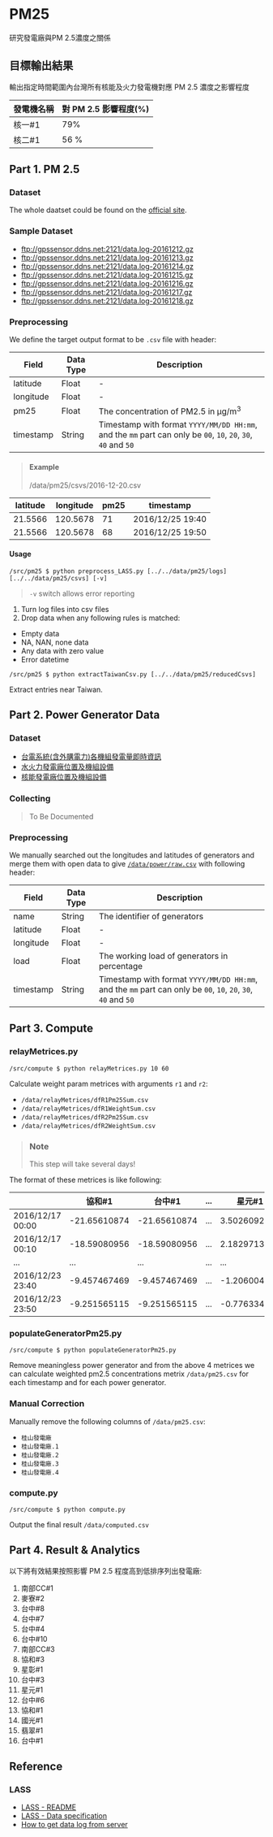 # PM25

研究發電廠與PM 2.5濃度之關係

## 目標輸出結果

輸出指定時間範圍內台灣所有核能及火力發電機對應 PM 2.5 濃度之影響程度

| 發電機名稱 | 對 PM 2.5 影響程度(%) |
| --- | --- |
| 核一#1 | 79% |
| 核二#1 | 56 % |

## Part 1. PM 2.5

### Dataset

The whole daatset could be found on the [official site](ftp://gpssensor.ddns.net:2121/).

### Sample Dataset

- <ftp://gpssensor.ddns.net:2121/data.log-20161212.gz>
- <ftp://gpssensor.ddns.net:2121/data.log-20161213.gz>
- <ftp://gpssensor.ddns.net:2121/data.log-20161214.gz>
- <ftp://gpssensor.ddns.net:2121/data.log-20161215.gz>
- <ftp://gpssensor.ddns.net:2121/data.log-20161216.gz>
- <ftp://gpssensor.ddns.net:2121/data.log-20161217.gz>
- <ftp://gpssensor.ddns.net:2121/data.log-20161218.gz>

### Preprocessing

We define the target output format to be `.csv` file with header:

| Field  | Data Type | Description
| --- | --- | --- |
| latitude | Float | - |
| longitude | Float | - |
| pm25 | Float | The concentration of PM2.5 in μg/m<sup>3</sup> |
| timestamp | String | Timestamp with format `YYYY/MM/DD HH:mm`, and the `mm` part can only be `00`, `10`, `20`, `30`, `40` and `50` |

> #### Example
> /data/pm25/csvs/2016-12-20.csv
>
| latitude | longitude | pm25 | timestamp |
| --- | --- | --- | --- |
| 21.5566 | 120.5678 | 71 | 2016/12/25 19:40
| 21.5566 | 120.5678 | 68 | 2016/12/25 19:50

#### Usage

```
/src/pm25 $ python preprocess_LASS.py [../../data/pm25/logs] [../../data/pm25/csvs] [-v]
```

> `-v` switch allows error reporting

1. Turn log files into csv files
2. Drop data when any following rules is matched:
  - Empty data
  - NA, NAN, none data
  - Any data with zero value
  - Error datetime

```
/src/pm25 $ python extractTaiwanCsv.py [../../data/pm25/reducedCsvs]
```

Extract entries near Taiwan.

## Part 2. Power Generator Data

### Dataset

- [台電系統(含外購電力)各機組發電量即時資訊](https://sheethub.com/data.gov.tw/政府資料開放平臺資料集清單/uri/4080)
- [水火力發電廠位置及機組設備](http://data.gov.tw/node/8934)
- [核能發電廠位置及機組設備](http://data.gov.tw/node/10858)

### Collecting

> To Be Documented

### Preprocessing

We manually searched out the longitudes and latitudes of generators and merge them with open data to give [`/data/power/raw.csv`](https://github.com/gocreating/pm25/blob/master/data/power/raw.csv) with following header:

| Field  | Data Type | Description
| --- | --- | --- |
| name | String | The identifier of generators |
| latitude | Float | - |
| longitude | Float | - |
| load | Float | The working load of generators in percentage |
| timestamp | String | Timestamp with format `YYYY/MM/DD HH:mm`, and the `mm` part can only be `00`, `10`, `20`, `30`, `40` and `50` |

## Part 3. Compute

### relayMetrices.py

```
/src/compute $ python relayMetrices.py 10 60
```

Calculate weight param metrices with arguments `r1` and `r2`:

- `/data/relayMetrices/dfR1Pm25Sum.csv`
- `/data/relayMetrices/dfR1WeightSum.csv`
- `/data/relayMetrices/dfR2Pm25Sum.csv`
- `/data/relayMetrices/dfR2WeightSum.csv`

> ### Note
> This step will take several days!

The format of these metrices is like following:

| | 協和#1 | 台中#1 | ... | 星元#1 | 嘉惠#1 |
| --- | --- | --- | --- | --- | --- |
| 2016/12/17 00:00 | -21.65610874 | -21.65610874 | ... | 3.502609225 | 0.704510358 |
| 2016/12/17 00:10 | -18.59080956 | -18.59080956 | ... | 2.18297131 | 0.697338471 |
| ... | ... | ... | ... | ... | ... |
| 2016/12/23 23:40 | -9.457467469 | -9.457467469 | ... | -1.206004589 | 8.70393683 |
| 2016/12/23 23:50 | -9.251565115 | -9.251565115 | ... | -0.77633429 | 10.38556501 |

### populateGeneratorPm25.py

```
/src/compute $ python populateGeneratorPm25.py
```

Remove meaningless power generator and from the above 4 metrices we can calculate weighted pm2.5 concentrations metrix `/data/pm25.csv` for each timestamp and for each power generator.

### Manual Correction

Manually remove the following columns of `/data/pm25.csv`:

- `桂山發電廠`
- `桂山發電廠.1`
- `桂山發電廠.2`
- `桂山發電廠.3`
- `桂山發電廠.4`

### compute.py

```
/src/compute $ python compute.py
```

Output the final result `/data/computed.csv`

## Part 4. Result & Analytics

以下將有效結果按照影響 PM 2.5 程度高到低排序列出發電廠:

1. 南部CC#1
1. 麥寮#2
1. 台中#8
1. 台中#7
1. 台中#4
1. 台中#10
1. 南部CC#3
1. 協和#3
1. 星彰#1
1. 台中#3
1. 星元#1
1. 台中#6
1. 協和#1
1. 國光#1
1. 翡翠#1
1. 台中#1

## Reference

### LASS

- [LASS - README](https://lass.hackpad.com/LASS-README-DtZ5T6DXLbu)
- [LASS - Data specification](https://lass.hackpad.com/LASS-Data-specification-1dYpwINtH8R)
- [How to get data log from server](https://lass.hackpad.com/How-to-get-data-log-from-server-Ztu9mpUsGL9)
